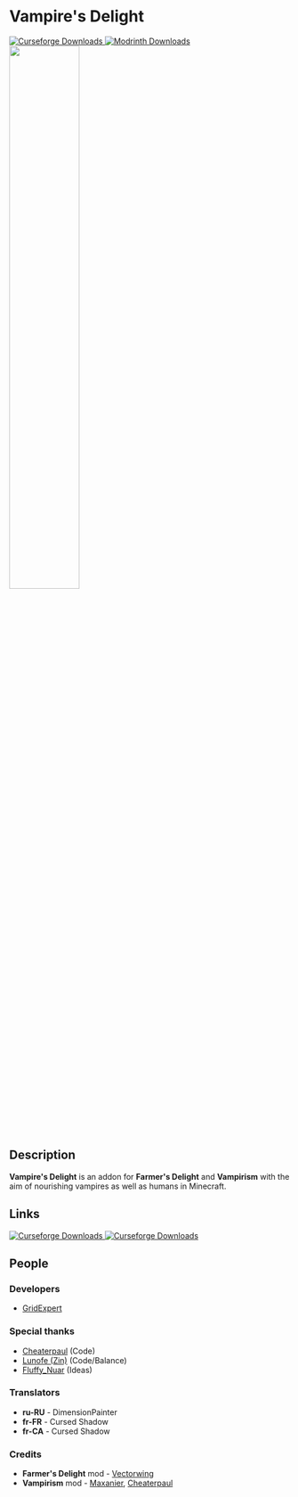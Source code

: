 # Vampire's Delight

<a href="https://www.curseforge.com/minecraft/mc-mods/vampires-delight">
  <img src="https://cf.way2muchnoise.eu/full_939092_downloads.svg" alt="Curseforge Downloads">
</a>
<a href="https://modrinth.com/mod/vampires-delight">
  <img src="https://img.shields.io/modrinth/dt/vampires-delight?label=Modrinth%20Downloads" alt="Modrinth Downloads">
</a>
<br>
<img src="https://i.imgur.com/IbpjAC7.png" width="50%" alt="">

## Description

**Vampire's Delight** is an addon for **Farmer's Delight** and **Vampirism** with the aim of nourishing vampires as well as humans in Minecraft.

## Links

<a href="https://www.curseforge.com/minecraft/mc-mods/vampires-delight">
  <img src="https://cdn.jsdelivr.net/npm/@intergrav/devins-badges@3/assets/cozy/available/curseforge_vector.svg" alt="Curseforge Downloads">
</a>
<a href="https://modrinth.com/mod/vampires-delight">
  <img src="https://cdn.jsdelivr.net/npm/@intergrav/devins-badges@3/assets/cozy/available/modrinth_vector.svg" alt="Curseforge Downloads">
</a>

## People

### Developers

- [GridExpert](https://github.com/TheGridExpert)

### Special thanks

- [Cheaterpaul](https://paube.de) (Code)
- [Lunofe (Zin)](https://github.com/lunofe) (Code/Balance)
- [Fluffy_Nuar](https://github.com/fluffy-nuar) (Ideas)

### Translators

- **ru-RU** - DimensionPainter
- **fr-FR** - Cursed Shadow
- **fr-CA** - Cursed Shadow

### Credits

- **Farmer's Delight** mod - [Vectorwing](https://github.com/vectorwing)
- **Vampirism** mod - [Maxanier](https://maxanier.de), [Cheaterpaul](https://paube.de)